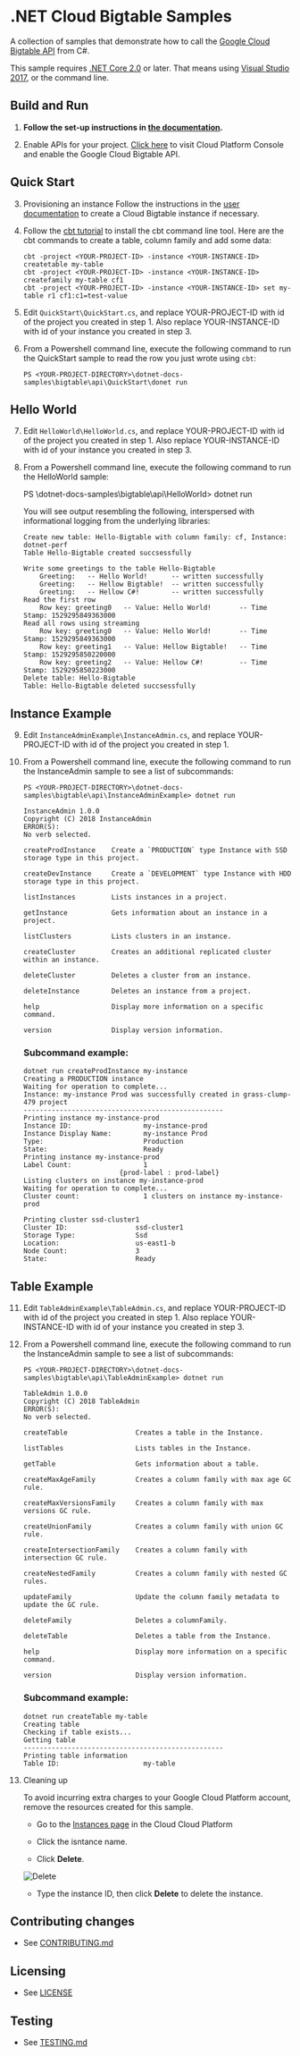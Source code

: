 # .NET Cloud Bigtable Samples

A collection of samples that demonstrate how to call the
[Google Cloud Bigtable API](https://cloud.google.com/bigtable/docs/) from C#.

This sample requires [.NET Core 2.0](https://www.microsoft.com/net/core) or later.  That means using [Visual Studio 2017](https://www.visualstudio.com/), or the command line.

## Build and Run

1. **Follow the set-up instructions in [the documentation](https://cloud.google.com/dotnet/docs/setup).**

2.  Enable APIs for your project.
    [Click here](https://console.cloud.google.com/flows/enableapi?apiid=bigtable&showconfirmation=true)
    to visit Cloud Platform Console and enable the Google Cloud Bigtable API.

## Quick Start

3.  Provisioning an instance 
    Follow the instructions in the [user
    documentation](https://cloud.google.com/bigtable/docs/creating-instance) to
    create a Cloud Bigtable instance if necessary.

4.  Follow the [cbt tutorial](https://cloud.google.com/bigtable/docs/quickstart-cbt) to install the cbt       command line tool. Here are the cbt commands to create a table, column       family and add some data:
    ```
    cbt -project <YOUR-PROJECT-ID> -instance <YOUR-INSTANCE-ID> createtable my-table
    cbt -project <YOUR-PROJECT-ID> -instance <YOUR-INSTANCE-ID> createfamily my-table cf1
    cbt -project <YOUR-PROJECT-ID> -instance <YOUR-INSTANCE-ID> set my-table r1 cf1:c1=test-value
    ```
5.  Edit `QuickStart\QuickStart.cs`, and replace YOUR-PROJECT-ID with id
    of the project you created in step 1. Also replace YOUR-INSTANCE-ID with id of your instance you created in step 3.

6.  From a Powershell command line, execute the following command to run the QuickStart sample to read the row you just wrote using `cbt`:
    ```
    PS <YOUR-PROJECT-DIRECTORY>\dotnet-docs-samples\bigtable\api\QuickStart\donet run
    ```
## Hello World

7.  Edit `HelloWorld\HelloWorld.cs`, and replace YOUR-PROJECT-ID with id
    of the project you created in step 1. Also replace YOUR-INSTANCE-ID with id of your instance you created in step 3.

8.  From a Powershell command line, execute the following command to run the HelloWorld sample:
    
    PS <YOUR-PROJECT-DIRECTORY>\dotnet-docs-samples\bigtable\api\HelloWorld> dotnet run
    
    You will see output resembling the following, interspersed with informational logging
    from the underlying libraries:
    ```
    Create new table: Hello-Bigtable with column family: cf, Instance: dotnet-perf
    Table Hello-Bigtable created succsessfully

    Write some greetings to the table Hello-Bigtable
        Greeting:   -- Hello World!      -- written successfully
        Greeting:   -- Hellow Bigtable!  -- written successfully
        Greeting:   -- Hellow C#!        -- written successfully
    Read the first row
        Row key: greeting0   -- Value: Hello World!       -- Time Stamp: 1529295849363000
    Read all rows using streaming
        Row key: greeting0   -- Value: Hello World!       -- Time Stamp: 1529295849363000
        Row key: greeting1   -- Value: Hellow Bigtable!   -- Time Stamp: 1529295850220000
        Row key: greeting2   -- Value: Hellow C#!         -- Time Stamp: 1529295850223000
    Delete table: Hello-Bigtable
    Table: Hello-Bigtable deleted succsessfully
    ```

## Instance Example

9.  Edit `InstanceAdminExample\InstanceAdmin.cs`, and replace YOUR-PROJECT-ID with id
    of the project you created in step 1.

10. From a Powershell command line, execute the following command to run the InstanceAdmin sample to see a list of subcommands:
    ```
    PS <YOUR-PROJECT-DIRECTORY>\dotnet-docs-samples\bigtable\api\InstanceAdminExample> dotnet run

    InstanceAdmin 1.0.0
    Copyright (C) 2018 InstanceAdmin
    ERROR(S):
    No verb selected.

    createProdInstance    Create a `PRODUCTION` type Instance with SSD storage type in this project.

    createDevInstance     Create a `DEVELOPMENT` type Instance with HDD storage type in this project.

    listInstances         Lists instances in a project.

    getInstance           Gets information about an instance in a project.

    listClusters          Lists clusters in an instance.

    createCluster         Creates an additional replicated cluster within an instance.

    deleteCluster         Deletes a cluster from an instance.

    deleteInstance        Deletes an instance from a project.

    help                  Display more information on a specific command.

    version               Display version information.
    ```
    ### Subcommand example:
    ```
    dotnet run createProdInstance my-instance
    Creating a PRODUCTION instance
    Waiting for operation to complete...
    Instance: my-instance Prod was successfully created in grass-clump-479 project
    --------------------------------------------------
    Printing instance my-instance-prod
    Instance ID:                  my-instance-prod
    Instance Display Name:        my-instance Prod
    Type:                         Production
    State:                        Ready
    Printing instance my-instance-prod
    Label Count:                  1
                            {prod-label : prod-label}
    Listing clusters on instance my-instance-prod
    Waiting for operation to complete...
    Cluster count:                1 clusters on instance my-instance-prod

    Printing cluster ssd-cluster1
    Cluster ID:                 ssd-cluster1
    Storage Type:               Ssd
    Location:                   us-east1-b
    Node Count:                 3
    State:                      Ready
    ```


## Table Example

11. Edit `TableAdminExample\TableAdmin.cs`, and replace YOUR-PROJECT-ID with id
    of the project you created in step 1. Also replace YOUR-INSTANCE-ID with id of your instance you created in step 3.

12. From a Powershell command line, execute the following command to run the InstanceAdmin sample to see a list of subcommands:
    ```
    PS <YOUR-PROJECT-DIRECTORY>\dotnet-docs-samples\bigtable\api\TableAdminExample> dotnet run

    TableAdmin 1.0.0
    Copyright (C) 2018 TableAdmin
    ERROR(S):
    No verb selected.

    createTable                 Creates a table in the Instance.

    listTables                  Lists tables in the Instance.

    getTable                    Gets information about a table.

    createMaxAgeFamily          Creates a column family with max age GC rule.

    createMaxVersionsFamily     Creates a column family with max versions GC rule.

    createUnionFamily           Creates a column family with union GC rule.

    createIntersectionFamily    Creates a column family with intersection GC rule.

    createNestedFamily          Creates a column family with nested GC rules.

    updateFamily                Update the column family metadata to update the GC rule.

    deleteFamily                Deletes a columnFamily.

    deleteTable                 Deletes a table from the Instance.

    help                        Display more information on a specific command.

    version                     Display version information.
    ```
    ### Subcommand example:
    ```
    dotnet run createTable my-table
    Creating table
    Checking if table exists...
    Getting table
    --------------------------------------------------
    Printing table information
    Table ID:                     my-table
    ```
   
9. Cleaning up
 
    To avoid incurring extra charges to your Google Cloud Platform account, remove
    the resources created for this sample.
 
    *  Go to the [Instances page][Instances page] in the Cloud Cloud Platform
 
     [Instances page]:https://console.cloud.google.com/project/_/bigtable/instances
 
    *  Click the isntance name.
 
    *  Click **Delete**.
 
     ![Delete](https://cloud.google.com/bigtable/img/delete-quickstart-instance.png)
 
    * Type the instance ID, then click **Delete** to delete the instance.
## Contributing changes

* See [CONTRIBUTING.md](../../CONTRIBUTING.md)

## Licensing

* See [LICENSE](../../LICENSE)

## Testing

* See [TESTING.md](../../TESTING.md)
